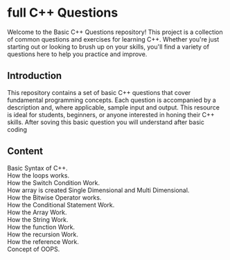 # full C++ Questions

Welcome to the Basic C++ Questions repository! This project is a collection of common questions and exercises for learning C++. Whether you're just starting out or looking to brush up on your skills, you'll find a variety of questions here to help you practice and improve.

## Introduction

This repository contains a set of basic C++ questions that cover fundamental programming concepts. Each question is accompanied by a description and, where applicable, sample input and output. This resource is ideal for students, beginners, or anyone interested in honing their C++ skills.
After soving this basic question you will understand after basic coding

## Content 

Basic Syntax of C++. <br>
How the loops works. <br>
How the Switch Condition Work. <br>
How array is created Single Dimensional and Multi Dimensional.<br>
How the Bitwise Operator works. <br>
How the Conditional Statement Work. <br>
How the Array Work. <br>
How the String Work. <br>
How the function Work. <br>
How the recursion Work. <br>
How the reference Work. <br>
Concept of OOPS. <br>
